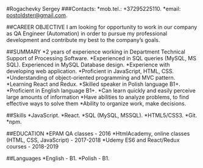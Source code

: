 

#Rogachevky Sergey
###Contacts:
*mob.tel.: +37295225110.
*email: postoldster@gmail.com.


##CAREER OBJECTIVE
I am looking for opportunity to work in our company as QA Engineer (Automation) in order to pursue my professional development and contribute my best to the company’s goals.

##SUMMARY
 *2 years of experience working in Department Technical Support of Processing Software.
 *Experienced in SQL queries (MySQL, MS SQL). Experienced in MySQL Database design.
 *Experience with developing web application.
 *Proficient in JavaScript, HTML, CSS.
 *Understanding of object-oriented programming and MVC pattern.
 *Learning React and Redux.
 *Skilled speaker in Polish language B1+.
 *Proficient in English language B1+.
 *Can learn quickly and easily perceive large amounts of information
 *Have abilities to analyze problems, to find effective ways to solve them
 *Ability to organize work, make decisions.


##Skills
 *JavaScript.
 *React.
 *SQL (MySQL, MSSQL).
 *HTML5/CSS3.
 *Git.
 *npm.
 

##EDUCATION
*EPAM QA classes - 2016
*HtmlAcademy, online classes (HTML, CSS, JavaScript) - 2017-2018
*Udemy ES6 and React/Redux courses - 2018-2019

##Languages
*English - B1.
*Polish - B1.